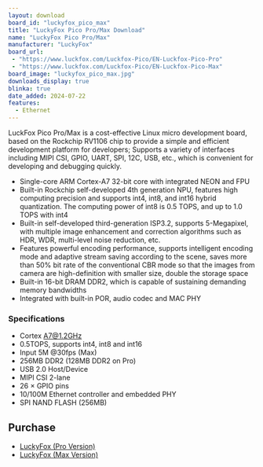 ```yaml
---
layout: download
board_id: "luckyfox_pico_max"
title: "LuckyFox Pico Pro/Max Download"
name: "LuckyFox Pico Pro/Max"
manufacturer: "LuckyFox"
board_url:
 - "https://www.luckfox.com/Luckfox-Pico/EN-Luckfox-Pico-Pro"
 - "https://www.luckfox.com/Luckfox-Pico/EN-Luckfox-Pico-Max"
board_image: "luckyfox_pico_max.jpg"
downloads_display: true
blinka: true
date_added: 2024-07-22
features:
  - Ethernet
---
```


LuckFox Pico Pro/Max is a cost-effective Linux micro development board, based on the Rockchip RV1106 chip to provide a simple and efficient development platform for developers; Supports a variety of interfaces including MIPI CSI, GPIO, UART, SPI, 12C, USB, etc., which is convenient for developing and debugging quickly.

- Single-core ARM Cortex-A7 32-bit core with integrated NEON and FPU
- Built-in Rockchip self-developed 4th generation NPU, features high computing precision and supports int4, int8, and int16 hybrid quantization. The computing power of int8 is 0.5 TOPS, and up to 1.0 TOPS with int4
- Built-in self-developed third-generation ISP3.2, supports 5-Megapixel, with multiple image enhancement and correction algorithms such as HDR, WDR, multi-level noise reduction, etc.
- Features powerful encoding performance, supports intelligent encoding mode and adaptive stream saving according to the scene, saves more than 50% bit rate of the conventional CBR mode so that the images from camera are high-definition with smaller size, double the storage space
- Built-in 16-bit DRAM DDR2, which is capable of sustaining demanding memory bandwidths
- Integrated with built-in POR, audio codec and MAC PHY

### Specifications

- Cortex A7@1.2GHz
- 0.5TOPS, supports int4, int8 and int16
- Input 5M @30fps (Max)
- 256MB DDR2 (128MB DDR2 on Pro)
- USB 2.0 Host/Device
- MIPI CSI 2-lane
- 26 × GPIO pins
- 10/100M Ethernet controller and embedded PHY
- SPI NAND FLASH (256MB)

## Purchase
* [LuckyFox (Pro Version)](https://www.luckfox.com/Luckfox-Pico/EN-Luckfox-Pico-Pro)
* [LuckyFox (Max Version)](https://www.luckfox.com/Luckfox-Pico/EN-Luckfox-Pico-Max)
